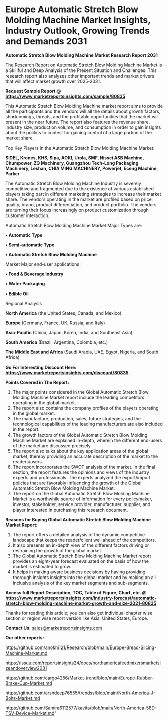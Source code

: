 # Europe Automatic Stretch Blow Molding Machine Market Insights, Industry Outlook, Growing Trends and Demands 2031

<strong>Automatic Stretch Blow Molding Machine Market Research Report 2031</strong>

The Research Report on Automatic Stretch Blow Molding Machine Market is a Skillful and Deep Analysis of the Present Situation and Challenges. This research report also analyzes other important trends and market drivers that will affect market growth over 2025-2031.

<strong>Request Sample Report @ <a href=https://www.marketreportsinsights.com/sample/80835>https://www.marketreportsinsights.com/sample/80835</a></strong>

This Automatic Stretch Blow Molding Machine market report aims to provide all the participants and the vendors will all the details about growth factors, shortcomings, threats, and the profitable opportunities that the market will present in the near future. The report also features the revenue share, industry size, production volume, and consumption in order to gain insights about the politics to contest for gaining control of a large portion of the market share.

Top Key Players in the Automatic Stretch Blow Molding Machine Market:

<strong>SIDEL, Krones, KHS, Sipa, AOKI, Urola, SMF, Nissei ASB Machine, Chumpower, ZQ Machinery, Guangzhou Tech-Long Packaging Machinery, Leshan, CHIA MING MACHINERY, Powerjet, Eceng Machine, Parker</strong>

The Automatic Stretch Blow Molding Machine Industry is severely competitive and fragmented due to the existence of various established players taking part in different marketing strategies to increase their market share. The vendors operating in the market are profiled based on price, quality, brand, product differentiation, and product portfolio. The vendors are turning their focus increasingly on product customization through customer interaction.

Automatic Stretch Blow Molding Machine Market Major Types are:

<strong>• Automatic Type

• Semi-automatic Type

• Automatic Stretch Blow Molding Machine</strong>

Market Major end-user applications :

<strong>• Food & Beverage Industry

• Water Packaging

• Edible Oil</strong>

Regional Analysis

</u><strong><b>North America</b></strong> (the United States, Canada, and Mexico)

<strong><b>Europe </b></strong>(Germany, France, UK, Russia, and Italy)

<strong><b>Asia-Pacific</b></strong> (China, Japan, Korea, India, and Southeast Asia)

<strong><b>South America</b></strong> (Brazil, Argentina, Colombia, etc.)

<strong><b>The Middle East and Africa</b></strong> (Saudi Arabia, UAE, Egypt, Nigeria, and South Africa)

<strong>Go For Interesting Discount Here: <a href=https://www.marketreportsinsights.com/discount/80835>https://www.marketreportsinsights.com/discount/80835</a></strong>

<strong>Points Covered in The Report:</strong>
<ol>
  <li>The major points considered in the Global Automatic Stretch Blow Molding Machine Market report include the leading competitors operating in the global market.</li>
  <li>The report also contains the company profiles of the players operating in the global market.</li>
  <li>The manufacture, production, sales, future strategies, and the technological capabilities of the leading manufacturers are also included in the report.</li>
  <li>The growth factors of the Global Automatic Stretch Blow Molding Machine Market are explained in-depth, wherein the different end-users of the market are discussed precisely.</li>
  <li>The report also talks about the key application areas of the global market, thereby providing an accurate description of the market to the readers/users.</li>
  <li>The report incorporates the SWOT analysis of the market. In the final section, the report features the opinions and views of the industry experts and professionals. The experts analyzed the export/import policies that are favorably influencing the growth of the Global Automatic Stretch Blow Molding Machine Market.</li>
  <li>The report on the Global Automatic Stretch Blow Molding Machine Market is a worthwhile source of information for every policymaker, investor, stakeholder, service provider, manufacturer, supplier, and player interested in purchasing this research document.</li>
</ol>
<strong>Reasons for Buying Global Automatic Stretch Blow Molding Machine Market Report:</strong>

<ol>
  <li>The report offers a detailed analysis of the dynamic competitive landscape that keeps the reader/client well ahead of the competitors.</li>
  <li>It also presents an in-depth view of the different factors driving or restraining the growth of the global market.</li>
  <li>The Global Automatic Stretch Blow Molding Machine Market report provides an eight-year forecast evaluated on the basis of how the market is estimated to grow.</li>
  <li>It helps in making aware business decisions by having providing thorough insights insights into the global market and by making an all-inclusive analysis of the key market segments and sub-segments.</li>
</ol>
<strong>Access full Report Description, TOC, Table of Figure, Chart, etc. @ <a href=https://www.marketreportsinsights.com/industry-forecast/automatic-stretch-blow-molding-machine-market-growth-and-size-2021-80835>https://www.marketreportsinsights.com/industry-forecast/automatic-stretch-blow-molding-machine-market-growth-and-size-2021-80835</a></strong>


Thanks for reading this article; you can also get individual chapter wise section or region wise report version like Asia, United States, Europe.

<strong>Contact Us:</strong>
sales@marketreportsinsights.com

<strong>Our other reports:</strong>

<a href=https://github.com/anokhi121/Research/blob/main/Europe-Bread-Slicing-Machine-Market.md>https://github.com/anokhi121/Research/blob/main/Europe-Bread-Slicing-Machine-Market.md</a>

<a href=https://issuu.com/reportsinsights24/docs/northamericafeedmixersmarketsizeandoverview2031>https://issuu.com/reportsinsights24/docs/northamericafeedmixersmarketsizeandoverview2031</a>

<a href=https://github.com/cargo4256/Market-trend/blob/main/Europe-Rubber-Brake-Cup-Market.md>https://github.com/cargo4256/Market-trend/blob/main/Europe-Rubber-Brake-Cup-Market.md</a>

<a href=https://github.com/arshdeep76555/trendss/blob/main/North-America-J-Bolts-Market.md>https://github.com/arshdeep76555/trendss/blob/main/North-America-J-Bolts-Market.md</a>

<a href=https://github.com/Samira6112577/kavita/blob/main/North-America-58D-TSV-Device-Market.md>https://github.com/Samira6112577/kavita/blob/main/North-America-58D-TSV-Device-Market.md</a>"
